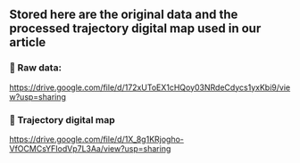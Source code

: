 ## Stored here are the original data and the processed trajectory digital map used in our article


###  👋 Raw data: 
https://drive.google.com/file/d/172xUToEX1cHQoy03NRdeCdycs1yxKbi9/view?usp=sharing

### 📘 Trajectory digital map
https://drive.google.com/file/d/1X_8g1KRjogho-VfOCMCsYFIodVp7L3Aa/view?usp=sharing